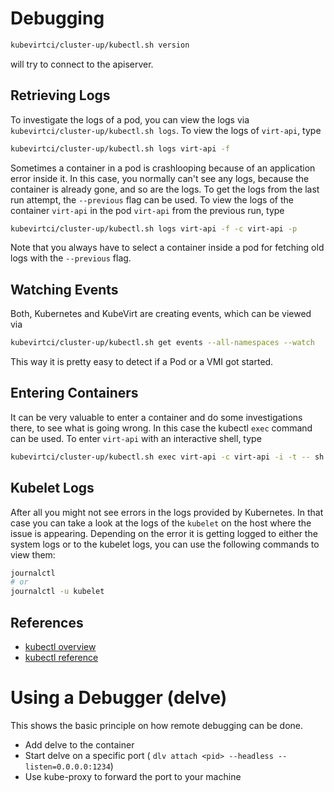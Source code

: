 # Debugging

```bash
kubevirtci/cluster-up/kubectl.sh version
```

will try to connect to the apiserver.

## Retrieving Logs

To investigate the logs of a pod, you can view the logs via
`kubevirtci/cluster-up/kubectl.sh logs`. To view the logs of `virt-api`, type

```bash
kubevirtci/cluster-up/kubectl.sh logs virt-api -f
```

Sometimes a container in a pod is crashlooping because of an application error
inside it. In this case, you normally can't see any logs, because the container
is already gone, and so are the logs. To get the logs from the last run
attempt, the `--previous` flag can be used. To view the logs of the container
`virt-api` in the pod `virt-api` from the previous run, type

```bash
kubevirtci/cluster-up/kubectl.sh logs virt-api -f -c virt-api -p
```

Note that you always have to select a container inside a pod for fetching old
logs with the `--previous` flag.

## Watching Events

Both, Kubernetes and KubeVirt are creating events, which can be viewed via

```bash
kubevirtci/cluster-up/kubectl.sh get events --all-namespaces --watch
```

This way it is pretty easy to detect if a Pod or a VMI got started.

## Entering Containers

It can be very valuable to enter a container and do some investigations there,
to see what is going wrong. In this case the kubectl `exec` command can be
used. To enter `virt-api` with an interactive shell, type

```bash
kubevirtci/cluster-up/kubectl.sh exec virt-api -c virt-api -i -t -- sh
```

## Kubelet Logs

After all you might not see errors in the logs provided by Kubernetes. In that case
you can take a look at the logs of the `kubelet` on the host where the issue is
appearing. Depending on the error it is getting logged to either the system logs or
to the kubelet logs, you can use the following commands to view them:

```bash
journalctl
# or
journalctl -u kubelet
```

## References

 - [kubectl overview](https://kubernetes.io/docs/reference/kubectl/overview/)
 - [kubectl reference](https://kubernetes.io/docs/reference/generated/kubectl/kubectl-commands)

# Using a Debugger (delve)

This shows the basic principle on how remote debugging can be done.

 - Add delve to the container
 - Start delve on a specific port ( `dlv attach <pid> --headless --listen=0.0.0.0:1234`)
 - Use kube-proxy to forward the port to your machine
